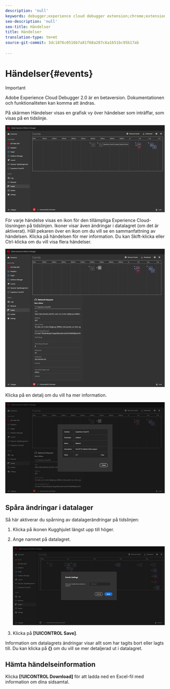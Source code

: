 ```yaml
---
description: 'null'
keywords: debugger;experience cloud debugger extension;chrome;extension;events;dtm;target
seo-description: 'null'
seo-title: Händelser
title: Händelser
translation-type: tm+mt
source-git-commit: 3dc1876c0516b7a81f68a207c6a1651bc95b17ab

---
```



# Händelser{#events}

>[!IMPORTANT]
>
>Adobe Experience Cloud Debugger 2.0 är en betaversion. Dokumentationen och funktionaliteten kan komma att ändras.

På skärmen Händelser visas en grafisk vy över händelser som inträffar, som visas på en tidslinje.

![](assets/events.jpg)

För varje händelse visas en ikon för den tillämpliga Experience Cloud-lösningen på tidslinjen. Ikoner visar även ändringar i datalagret (om det är aktiverat). Håll pekaren över en ikon om du vill se en sammanfattning av händelsen. Klicka på händelsen för mer information. Du kan Skift-klicka eller Ctrl-klicka om du vill visa flera händelser.

![](assets/events-details.jpg)

Klicka på en detalj om du vill ha mer information.

![](assets/events-details-more.jpg)

## Spåra ändringar i datalager

Så här aktiverar du spårning av datalagerändringar på tidslinjen:

1. Klicka på ikonen Kugghjulet längst upp till höger.
1. Ange namnet på datalagret.

   ![](assets/event-datalayer.jpg)

1. Klicka på **[!UICONTROL Save]**.

Information om datalagrets ändringar visar allt som har tagits bort eller lagts till. Du kan klicka på **{}** om du vill se mer detaljerad ut i datalagret.

## Hämta händelseinformation

Klicka **[!UICONTROL Download]** för att ladda ned en Excel-fil med information om dina sidsamtal.